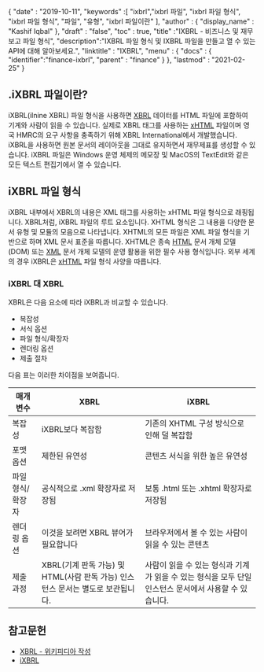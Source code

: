 {
  "date" : "2019-10-11",
  "keywords" :[ "ixbrl","ixbrl 파일", "ixbrl 파일 형식", "ixbrl 파일 형식", "파일", "유형", "ixbrl 파일이란" ],
  "author" : {
    "display_name" : "Kashif Iqbal"
},
  "draft" : "false",
  "toc" : true,
  "title" :"IXBRL - 비즈니스 및 재무 보고 파일 형식",
  "description":"IXBRL 파일 형식 및 IXBRL 파일을 만들고 열 수 있는 API에 대해 알아보세요.",
  "linktitle" : "IXBRL",
  "menu" : {
    "docs" : {
      "identifier":"finance-ixbrl",
      "parent" : "finance"
}
},
  "lastmod" : "2021-02-25"
}

## .iXBRL 파일이란?

iXBRL(ilnine XBRL) 파일 형식을 사용하면 [XBRL](/ko/finance/xbrl/) 데이터를 HTML 파일에 포함하여 기계와 사람이 읽을 수 있습니다. 실제로 XBRL 태그를 사용하는 [xHTML](/ko/web/xhtml/) 파일이며 영국 HMRC의 요구 사항을 충족하기 위해 XBRL International에서 개발했습니다. iXBRL을 사용하면 원본 문서의 레이아웃을 그대로 유지하면서 재무제표를 생성할 수 있습니다. iXBRL 파일은 Windows 운영 체제의 메모장 및 MacOS의 TextEdit와 같은 모든 텍스트 편집기에서 열 수 있습니다.

## iXBRL 파일 형식

iXBRL 내부에서 XBRL의 내용은 XML 태그를 사용하는 xHTML 파일 형식으로 래핑됩니다. XBRL처럼,<xbrl> iXBRL 파일의 루트 요소입니다. XHTML 형식은 그 내용을 다양한 문서 유형 및 모듈의 모음으로 나타냅니다. XHTML의 모든 파일은 XML 파일 형식을 기반으로 하며 XML 문서 표준을 따릅니다. XHTML은 종속 [HTML](/ko/web/html/) 문서 개체 모델(DOM) 또는 [XML](/ko/web/xml/) 문서 개체 모델의 운영 활용을 위한 필수 사용 형식입니다. 외부 세계의 경우 iXBRL은 [xHTML](/ko/web/xhtml/) 파일 형식 사양을 따릅니다.

### iXBRL 대 XBRL

XBRL은 다음 요소에 따라 iXBRL과 비교할 수 있습니다.

* 복잡성
* 서식 옵션
* 파일 형식/확장자
* 렌더링 옵션
* 제출 절차

다음 표는 이러한 차이점을 보여줍니다.

|매개변수|XBRL|iXBRL|
---|---|---|
|복잡성|iXBRL보다 복잡함|기존의 XHTML 구성 방식으로 인해 덜 복잡함|
|포맷 옵션|제한된 유연성|콘텐츠 서식을 위한 높은 유연성|
|파일 형식/확장자|공식적으로 .xml 확장자로 저장됨|보통 .html 또는 .xhtml 확장자로 저장됨|
|렌더링 옵션|이것을 보려면 XBRL 뷰어가 필요합니다|브라우저에서 볼 수 있는 사람이 읽을 수 있는 콘텐츠|
|제출과정| XBRL(기계 판독 가능) 및 HTML(사람 판독 가능) 인스턴스 문서는 별도로 보관됩니다.|사람이 읽을 수 있는 형식과 기계가 읽을 수 있는 형식을 모두 단일 인스턴스 문서에서 사용할 수 있습니다.|

## 참고문헌

* [XBRL - 위키피디아 작성](https://en.wikipedia.org/wiki/XBRL)
* [iXBRL](https://www.xbrl.org/the-standard/what/ixbrl/)

